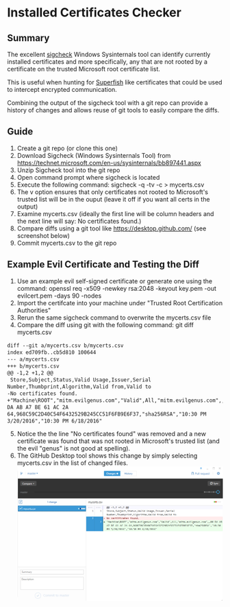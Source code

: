 # Installed Certificates Checker
## Summary
The excellent [sigcheck](https://technet.microsoft.com/en-us/sysinternals/bb897441.aspx) Windows Sysinternals tool can identify currently installed certificates and more specifically, any that are not rooted by a certificate on the trusted Microsoft root certificate list.

This is useful when hunting for [Superfish](https://en.wikipedia.org/wiki/Superfish) like certificates that could be used to intercept encrypted communication.  

Combining the output of the sigcheck tool with a git repo can provide a history of changes and allows reuse of git tools to easily compare the diffs.

## Guide
1.  Create a git repo (or clone this one)
2.  Download Sigcheck (Windows Sysinternals Tool) from https://technet.microsoft.com/en-us/sysinternals/bb897441.aspx
3.  Unzip Sigcheck tool into the git repo
4.  Open command prompt where sigcheck is located
5.  Execute the following command: sigcheck -q -tv -c > mycerts.csv
6.  The v option ensures that only certificates not rooted to Microsoft's trusted list will be in the ouput (leave it off if you want all certs in the output) 
7.  Examine mycerts.csv (ideally the first line will be column headers and the next line will say: No certificates found.)
8.  Compare diffs using a git tool like https://desktop.github.com/ (see screenshot below)
9.  Commit mycerts.csv to the git repo


## Example Evil Certificate and Testing the Diff
1.  Use an example evil self-signed certificate or generate one using the command: openssl req -x509 -newkey rsa:2048 -keyout key.pem -out evilcert.pem -days 90 -nodes
2.  Import the certifcate into your machine under "Trusted Root Certification Authorities"
3.  Rerun the same sigcheck command to overwrite the mycerts.csv file
4.  Compare the diff using git with the following command: git diff mycerts.csv
```
diff --git a/mycerts.csv b/mycerts.csv
index ed709fb..cb5d810 100644
--- a/mycerts.csv
+++ b/mycerts.csv
@@ -1,2 +1,2 @@
 Store,Subject,Status,Valid Usage,Issuer,Serial Number,Thumbprint,Algorithm,Valid from,Valid to
-No certificates found.
+"Machine\ROOT","mitm.evilgenus.com","Valid",All,"mitm.evilgenus.com",,00 DA AB A7 BE 61 AC 2A 64,968C59C2D40C54F6432529B245CC51F6FB9E6F37,"sha256RSA","10:30 PM 3/20/2016","10:30 PM 6/18/2016"
```
5.  Notice the the line "No certificates found" was removed and a new certificate was found that was not rooted in Microsoft's trusted list (and the evil "genus" is not good at spelling).
6.  The GitHub Desktop tool shows this change by simply selecting mycerts.csv in the list of changed files.
![Alt](GitHub_Desktop_Evil_Cert.PNG "GitHub Desktop Screenshot Showing Evil Cert")